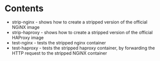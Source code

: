 # Contents
- strip-nginx - shows how to create a stripped version of the official NGiNX image
- strip-haproxy - shows how to create a stripped version of the official HAProxy image
- test-nginx - tests the stripped nginx container
- test-haproxy - tests the stripped haproxy container, by forwarding the HTTP request to the stripped NGiNX container
